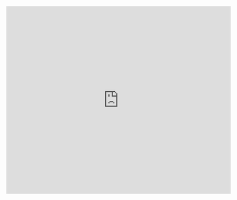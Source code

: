 <iframe src="https://old.changelly.com/widget/v1?auth=email&from=ETH&to=BTC&merchant_id=htxod42fg11hp7i3&address=1HJ2nkUXLWQ48Qf3QE5pQhXeg82uwtePZj&amount=1&ref_id=htxod42fg11hp7i3&color=cf0040" width="600" height="500" class="changelly" scrolling="no" style="overflow-y: hidden; border: none" > Can't load widget </iframe>
